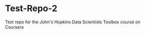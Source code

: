Test-Repo-2
===========

Test repo for the John's Hopkins Data Scientists Toolbox course on Coursera
